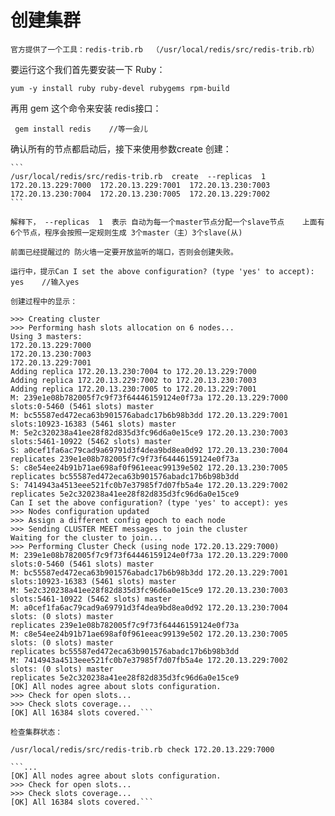 # 创建集群

    官方提供了一个工具：redis-trib.rb  （/usr/local/redis/src/redis-trib.rb） 
要运行这个我们首先要安装一下 Ruby：

   
    yum -y install ruby ruby-devel rubygems rpm-build

  再用 gem 这个命令来安装 redis接口：

     gem install redis    //等一会儿
 
   确认所有的节点都启动后，接下来使用参数create 创建：
 
    ```
    /usr/local/redis/src/redis-trib.rb  create  --replicas  1  172.20.13.229:7000  172.20.13.229:7001  172.20.13.230:7003  172.20.13.230:7004  172.20.13.230:7005  172.20.13.229:7002
    ```
 
    解释下， --replicas  1  表示 自动为每一个master节点分配一个slave节点    上面有6个节点，程序会按照一定规则生成 3个master（主）3个slave(从)

    前面已经提醒过的 防火墙一定要开放监听的端口，否则会创建失败。
    
    运行中，提示Can I set the above configuration? (type 'yes' to accept): yes    //输入yes
    
    创建过程中的显示：
   ``` [root@mobancentos70 redis]# /usr/local/redis/src/redis-trib.rb  create  --replicas  1  172.20.13.229:7000  172.20.13.229:7001  172.20.13.230:7003  172.20.13.230:7004  172.20.13.230:7005  172.20.13.229:7002
>>> Creating cluster
>>> Performing hash slots allocation on 6 nodes...
Using 3 masters:
172.20.13.229:7000
172.20.13.230:7003
172.20.13.229:7001
Adding replica 172.20.13.230:7004 to 172.20.13.229:7000
Adding replica 172.20.13.229:7002 to 172.20.13.230:7003
Adding replica 172.20.13.230:7005 to 172.20.13.229:7001
M: 239e1e08b782005f7c9f73f64446159124e0f73a 172.20.13.229:7000
   slots:0-5460 (5461 slots) master
M: bc55587ed472eca63b901576abadc17b6b98b3dd 172.20.13.229:7001
   slots:10923-16383 (5461 slots) master
M: 5e2c320238a41ee28f82d835d3fc96d6a0e15ce9 172.20.13.230:7003
   slots:5461-10922 (5462 slots) master
S: a0cef1fa6ac79cad9a69791d3f4dea9bd8ea0d92 172.20.13.230:7004
   replicates 239e1e08b782005f7c9f73f64446159124e0f73a
S: c8e54ee24b91b71ae698af0f961eeac99139e502 172.20.13.230:7005
   replicates bc55587ed472eca63b901576abadc17b6b98b3dd
S: 7414943a4513eee521fc0b7e37985f7d07fb5a4e 172.20.13.229:7002
   replicates 5e2c320238a41ee28f82d835d3fc96d6a0e15ce9
Can I set the above configuration? (type 'yes' to accept): yes
>>> Nodes configuration updated
>>> Assign a different config epoch to each node
>>> Sending CLUSTER MEET messages to join the cluster
Waiting for the cluster to join...
>>> Performing Cluster Check (using node 172.20.13.229:7000)
M: 239e1e08b782005f7c9f73f64446159124e0f73a 172.20.13.229:7000
   slots:0-5460 (5461 slots) master
M: bc55587ed472eca63b901576abadc17b6b98b3dd 172.20.13.229:7001
   slots:10923-16383 (5461 slots) master
M: 5e2c320238a41ee28f82d835d3fc96d6a0e15ce9 172.20.13.230:7003
   slots:5461-10922 (5462 slots) master
M: a0cef1fa6ac79cad9a69791d3f4dea9bd8ea0d92 172.20.13.230:7004
   slots: (0 slots) master
   replicates 239e1e08b782005f7c9f73f64446159124e0f73a
M: c8e54ee24b91b71ae698af0f961eeac99139e502 172.20.13.230:7005
   slots: (0 slots) master
   replicates bc55587ed472eca63b901576abadc17b6b98b3dd
M: 7414943a4513eee521fc0b7e37985f7d07fb5a4e 172.20.13.229:7002
   slots: (0 slots) master
   replicates 5e2c320238a41ee28f82d835d3fc96d6a0e15ce9
[OK] All nodes agree about slots configuration.
>>> Check for open slots...
>>> Check slots coverage...
[OK] All 16384 slots covered.```

检查集群状态：

/usr/local/redis/src/redis-trib.rb check 172.20.13.229:7000

```...
[OK] All nodes agree about slots configuration.
>>> Check for open slots...
>>> Check slots coverage...
[OK] All 16384 slots covered.```
